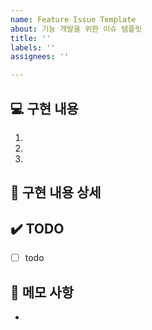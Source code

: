 ```yaml
---
name: Feature Issue Template
about: 기능 개발을 위한 이슈 템플릿
title: ''
labels: ''
assignees: ''

---
```


## 💻 구현 내용

1. 
2. 
3. 

## 🔎 구현 내용 상세



## ✔️ TODO

- [ ] todo

## 📝 메모 사항

- 
